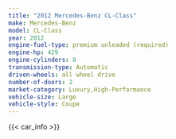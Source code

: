 ```yaml
---
title: "2012 Mercedes-Benz CL-Class"
make: Mercedes-Benz
model: CL-Class
year: 2012
engine-fuel-type: premium unleaded (required)
engine-hp: 429
engine-cylinders: 8
transmission-type: Automatic
driven-wheels: all wheel drive
number-of-doors: 2
market-category: Luxury,High-Performance
vehicle-size: Large
vehicle-style: Coupe
---
```


{{< car_info >}}

